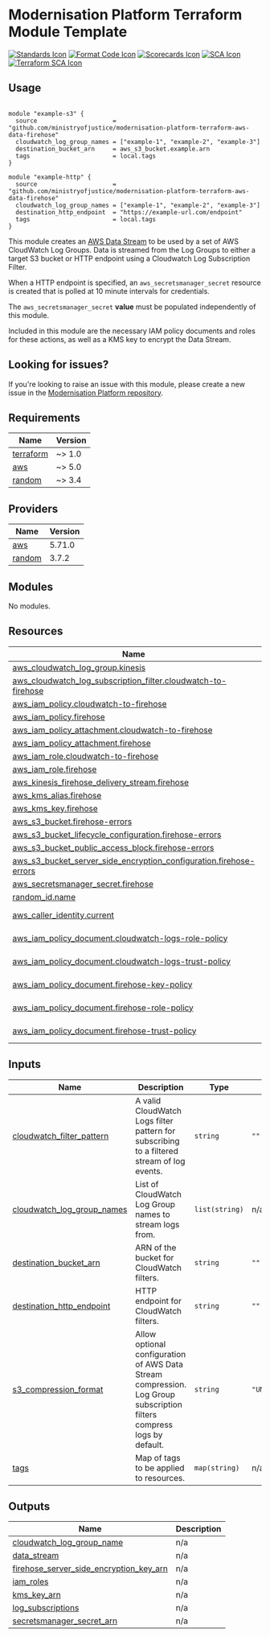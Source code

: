 # Modernisation Platform Terraform Module Template 

[![Standards Icon]][Standards Link] [![Format Code Icon]][Format Code Link] [![Scorecards Icon]][Scorecards Link] [![SCA Icon]][SCA Link] [![Terraform SCA Icon]][Terraform SCA Link]

## Usage

```hcl

module "example-s3" {
  source                     = "github.com/ministryofjustice/modernisation-platform-terraform-aws-data-firehose"
  cloudwatch_log_group_names = ["example-1", "example-2", "example-3"]
  destination_bucket_arn     = aws_s3_bucket.example.arn
  tags                       = local.tags
}

module "example-http" {
  source                     = "github.com/ministryofjustice/modernisation-platform-terraform-aws-data-firehose"
  cloudwatch_log_group_names = ["example-1", "example-2", "example-3"]
  destination_http_endpoint  = "https://example-url.com/endpoint"
  tags                       = local.tags
}

```

This module creates an [AWS Data Stream](https://aws.amazon.com/kinesis/data-streams/) to be used by a set of AWS CloudWatch Log Groups.
Data is streamed from the Log Groups to either a target S3 bucket or HTTP endpoint using a Cloudwatch Log Subscription Filter.

When a HTTP endpoint is specified, an `aws_secretsmanager_secret` resource is created that is polled at 10 minute intervals for credentials.

The `aws_secretsmanager_secret` **value** must be populated independently of this module.

Included in this module are the necessary IAM policy documents and roles for these actions, as well as a KMS key to encrypt the Data Stream.

## Looking for issues?
If you're looking to raise an issue with this module, please create a new issue in the [Modernisation Platform repository](https://github.com/ministryofjustice/modernisation-platform/issues).

<!-- BEGIN_TF_DOCS -->
## Requirements

| Name | Version |
|------|---------|
| <a name="requirement_terraform"></a> [terraform](#requirement\_terraform) | ~> 1.0 |
| <a name="requirement_aws"></a> [aws](#requirement\_aws) | ~> 5.0 |
| <a name="requirement_random"></a> [random](#requirement\_random) | ~> 3.4 |

## Providers

| Name | Version |
|------|---------|
| <a name="provider_aws"></a> [aws](#provider\_aws) | 5.71.0 |
| <a name="provider_random"></a> [random](#provider\_random) | 3.7.2 |

## Modules

No modules.

## Resources

| Name | Type |
|------|------|
| [aws_cloudwatch_log_group.kinesis](https://registry.terraform.io/providers/hashicorp/aws/latest/docs/resources/cloudwatch_log_group) | resource |
| [aws_cloudwatch_log_subscription_filter.cloudwatch-to-firehose](https://registry.terraform.io/providers/hashicorp/aws/latest/docs/resources/cloudwatch_log_subscription_filter) | resource |
| [aws_iam_policy.cloudwatch-to-firehose](https://registry.terraform.io/providers/hashicorp/aws/latest/docs/resources/iam_policy) | resource |
| [aws_iam_policy.firehose](https://registry.terraform.io/providers/hashicorp/aws/latest/docs/resources/iam_policy) | resource |
| [aws_iam_policy_attachment.cloudwatch-to-firehose](https://registry.terraform.io/providers/hashicorp/aws/latest/docs/resources/iam_policy_attachment) | resource |
| [aws_iam_policy_attachment.firehose](https://registry.terraform.io/providers/hashicorp/aws/latest/docs/resources/iam_policy_attachment) | resource |
| [aws_iam_role.cloudwatch-to-firehose](https://registry.terraform.io/providers/hashicorp/aws/latest/docs/resources/iam_role) | resource |
| [aws_iam_role.firehose](https://registry.terraform.io/providers/hashicorp/aws/latest/docs/resources/iam_role) | resource |
| [aws_kinesis_firehose_delivery_stream.firehose](https://registry.terraform.io/providers/hashicorp/aws/latest/docs/resources/kinesis_firehose_delivery_stream) | resource |
| [aws_kms_alias.firehose](https://registry.terraform.io/providers/hashicorp/aws/latest/docs/resources/kms_alias) | resource |
| [aws_kms_key.firehose](https://registry.terraform.io/providers/hashicorp/aws/latest/docs/resources/kms_key) | resource |
| [aws_s3_bucket.firehose-errors](https://registry.terraform.io/providers/hashicorp/aws/latest/docs/resources/s3_bucket) | resource |
| [aws_s3_bucket_lifecycle_configuration.firehose-errors](https://registry.terraform.io/providers/hashicorp/aws/latest/docs/resources/s3_bucket_lifecycle_configuration) | resource |
| [aws_s3_bucket_public_access_block.firehose-errors](https://registry.terraform.io/providers/hashicorp/aws/latest/docs/resources/s3_bucket_public_access_block) | resource |
| [aws_s3_bucket_server_side_encryption_configuration.firehose-errors](https://registry.terraform.io/providers/hashicorp/aws/latest/docs/resources/s3_bucket_server_side_encryption_configuration) | resource |
| [aws_secretsmanager_secret.firehose](https://registry.terraform.io/providers/hashicorp/aws/latest/docs/resources/secretsmanager_secret) | resource |
| [random_id.name](https://registry.terraform.io/providers/hashicorp/random/latest/docs/resources/id) | resource |
| [aws_caller_identity.current](https://registry.terraform.io/providers/hashicorp/aws/latest/docs/data-sources/caller_identity) | data source |
| [aws_iam_policy_document.cloudwatch-logs-role-policy](https://registry.terraform.io/providers/hashicorp/aws/latest/docs/data-sources/iam_policy_document) | data source |
| [aws_iam_policy_document.cloudwatch-logs-trust-policy](https://registry.terraform.io/providers/hashicorp/aws/latest/docs/data-sources/iam_policy_document) | data source |
| [aws_iam_policy_document.firehose-key-policy](https://registry.terraform.io/providers/hashicorp/aws/latest/docs/data-sources/iam_policy_document) | data source |
| [aws_iam_policy_document.firehose-role-policy](https://registry.terraform.io/providers/hashicorp/aws/latest/docs/data-sources/iam_policy_document) | data source |
| [aws_iam_policy_document.firehose-trust-policy](https://registry.terraform.io/providers/hashicorp/aws/latest/docs/data-sources/iam_policy_document) | data source |

## Inputs

| Name | Description | Type | Default | Required |
|------|-------------|------|---------|:--------:|
| <a name="input_cloudwatch_filter_pattern"></a> [cloudwatch\_filter\_pattern](#input\_cloudwatch\_filter\_pattern) | A valid CloudWatch Logs filter pattern for subscribing to a filtered stream of log events. | `string` | `""` | no |
| <a name="input_cloudwatch_log_group_names"></a> [cloudwatch\_log\_group\_names](#input\_cloudwatch\_log\_group\_names) | List of CloudWatch Log Group names to stream logs from. | `list(string)` | n/a | yes |
| <a name="input_destination_bucket_arn"></a> [destination\_bucket\_arn](#input\_destination\_bucket\_arn) | ARN of the bucket for CloudWatch filters. | `string` | `""` | no |
| <a name="input_destination_http_endpoint"></a> [destination\_http\_endpoint](#input\_destination\_http\_endpoint) | HTTP endpoint for CloudWatch filters. | `string` | `""` | no |
| <a name="input_s3_compression_format"></a> [s3\_compression\_format](#input\_s3\_compression\_format) | Allow optional configuration of AWS Data Stream compression. Log Group subscription filters compress logs by default. | `string` | `"UNCOMPRESSED"` | no |
| <a name="input_tags"></a> [tags](#input\_tags) | Map of tags to be applied to resources. | `map(string)` | n/a | yes |

## Outputs

| Name | Description |
|------|-------------|
| <a name="output_cloudwatch_log_group_name"></a> [cloudwatch\_log\_group\_name](#output\_cloudwatch\_log\_group\_name) | n/a |
| <a name="output_data_stream"></a> [data\_stream](#output\_data\_stream) | n/a |
| <a name="output_firehose_server_side_encryption_key_arn"></a> [firehose\_server\_side\_encryption\_key\_arn](#output\_firehose\_server\_side\_encryption\_key\_arn) | n/a |
| <a name="output_iam_roles"></a> [iam\_roles](#output\_iam\_roles) | n/a |
| <a name="output_kms_key_arn"></a> [kms\_key\_arn](#output\_kms\_key\_arn) | n/a |
| <a name="output_log_subscriptions"></a> [log\_subscriptions](#output\_log\_subscriptions) | n/a |
| <a name="output_secretsmanager_secret_arn"></a> [secretsmanager\_secret\_arn](#output\_secretsmanager\_secret\_arn) | n/a |
<!-- END_TF_DOCS -->

[Standards Link]: https://github-community.service.justice.gov.uk/repository-standards/modernisation-platform-terraform-aws-data-firehose "Repo standards badge."
[Standards Icon]: https://github-community.service.justice.gov.uk/repository-standards/api/modernisation-platform-terraform-aws-data-firehose/badge
[Format Code Icon]: https://img.shields.io/github/actions/workflow/status/ministryofjustice/modernisation-platform-terraform-module-template/format-code.yml?labelColor=231f20&style=for-the-badge&label=Formate%20Code
[Format Code Link]: https://github.com/ministryofjustice/modernisation-platform-terraform-module-template/actions/workflows/format-code.yml
[Scorecards Icon]: https://img.shields.io/github/actions/workflow/status/ministryofjustice/modernisation-platform-terraform-module-template/scorecards.yml?branch=main&labelColor=231f20&style=for-the-badge&label=Scorecards
[Scorecards Link]: https://github.com/ministryofjustice/modernisation-platform-terraform-module-template/actions/workflows/scorecards.yml
[SCA Icon]: https://img.shields.io/github/actions/workflow/status/ministryofjustice/modernisation-platform-terraform-module-template/code-scanning.yml?branch=main&labelColor=231f20&style=for-the-badge&label=Secure%20Code%20Analysis
[SCA Link]: https://github.com/ministryofjustice/modernisation-platform-terraform-module-template/actions/workflows/code-scanning.yml
[Terraform SCA Icon]: https://img.shields.io/github/actions/workflow/status/ministryofjustice/modernisation-platform-terraform-module-template/code-scanning.yml?branch=main&labelColor=231f20&style=for-the-badge&label=Terraform%20Static%20Code%20Analysis
[Terraform SCA Link]: https://github.com/ministryofjustice/modernisation-platform-terraform-module-template/actions/workflows/terraform-static-analysis.yml
